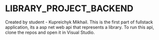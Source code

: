 # LIBRARY_PROJECT_BACKEND
Created by student - Kupreichyk Mikhail. This is the first part of fullstack application, its a asp net web api that represents a library. To run this api, clone the repos and open it in Visual Studio. 
